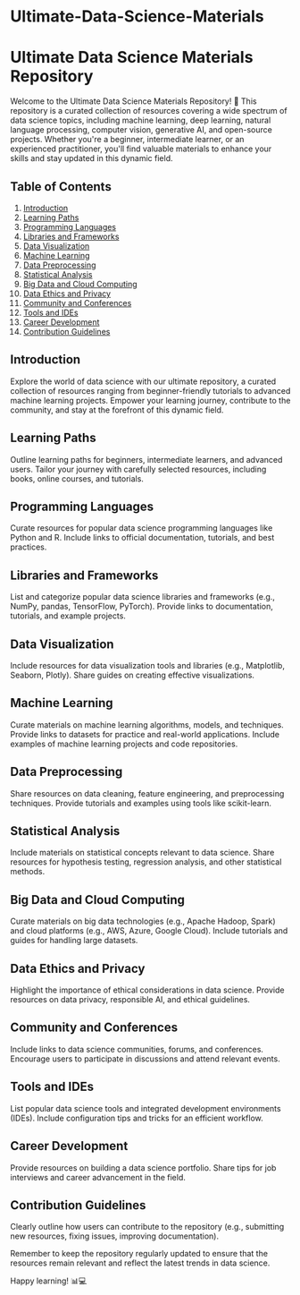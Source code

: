 # Ultimate-Data-Science-Materials

# Ultimate Data Science Materials Repository

Welcome to the Ultimate Data Science Materials Repository! 🚀 This repository is a curated collection of resources covering a wide spectrum of data science topics, including machine learning, deep learning, natural language processing, computer vision, generative AI, and open-source projects. Whether you're a beginner, intermediate learner, or an experienced practitioner, you'll find valuable materials to enhance your skills and stay updated in this dynamic field.

## Table of Contents
1. [Introduction](#introduction)
2. [Learning Paths](#learning-paths)
3. [Programming Languages](#programming-languages)
4. [Libraries and Frameworks](#libraries-and-frameworks)
5. [Data Visualization](#data-visualization)
6. [Machine Learning](#machine-learning)
7. [Data Preprocessing](#data-preprocessing)
8. [Statistical Analysis](#statistical-analysis)
9. [Big Data and Cloud Computing](#big-data-and-cloud-computing)
10. [Data Ethics and Privacy](#data-ethics-and-privacy)
11. [Community and Conferences](#community-and-conferences)
12. [Tools and IDEs](#tools-and-ides)
13. [Career Development](#career-development)
14. [Contribution Guidelines](#contribution-guidelines)

## Introduction

Explore the world of data science with our ultimate repository, a curated collection of resources ranging from beginner-friendly tutorials to advanced machine learning projects. Empower your learning journey, contribute to the community, and stay at the forefront of this dynamic field.

## Learning Paths

Outline learning paths for beginners, intermediate learners, and advanced users. Tailor your journey with carefully selected resources, including books, online courses, and tutorials.

## Programming Languages

Curate resources for popular data science programming languages like Python and R. Include links to official documentation, tutorials, and best practices.

## Libraries and Frameworks

List and categorize popular data science libraries and frameworks (e.g., NumPy, pandas, TensorFlow, PyTorch). Provide links to documentation, tutorials, and example projects.

## Data Visualization

Include resources for data visualization tools and libraries (e.g., Matplotlib, Seaborn, Plotly). Share guides on creating effective visualizations.

## Machine Learning

Curate materials on machine learning algorithms, models, and techniques. Provide links to datasets for practice and real-world applications. Include examples of machine learning projects and code repositories.

## Data Preprocessing

Share resources on data cleaning, feature engineering, and preprocessing techniques. Provide tutorials and examples using tools like scikit-learn.

## Statistical Analysis

Include materials on statistical concepts relevant to data science. Share resources for hypothesis testing, regression analysis, and other statistical methods.

## Big Data and Cloud Computing

Curate materials on big data technologies (e.g., Apache Hadoop, Spark) and cloud platforms (e.g., AWS, Azure, Google Cloud). Include tutorials and guides for handling large datasets.

## Data Ethics and Privacy

Highlight the importance of ethical considerations in data science. Provide resources on data privacy, responsible AI, and ethical guidelines.

## Community and Conferences

Include links to data science communities, forums, and conferences. Encourage users to participate in discussions and attend relevant events.

## Tools and IDEs

List popular data science tools and integrated development environments (IDEs). Include configuration tips and tricks for an efficient workflow.

## Career Development

Provide resources on building a data science portfolio. Share tips for job interviews and career advancement in the field.

## Contribution Guidelines

Clearly outline how users can contribute to the repository (e.g., submitting new resources, fixing issues, improving documentation).

Remember to keep the repository regularly updated to ensure that the resources remain relevant and reflect the latest trends in data science.

Happy learning! 📊💻
